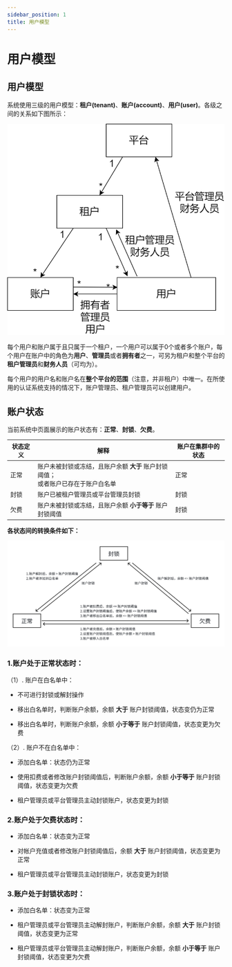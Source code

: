 ```yaml
---
sidebar_position: 1
title: 用户模型
---
```


# 用户模型

## 用户模型

系统使用三级的用户模型：**租户(tenant)**、**账户(account)**、**用户(user)**。各级之间的关系如下图所示：

![用户模型](./user-model.png)

每个用户和账户属于且只属于一个租户，一个用户可以属于0个或者多个账户，每个用户在账户中的角色为**用户**、**管理员**或者**拥有者**之一，可另为租户和整个平台的**租户管理员**和**财务人员**（可均为）。

每个用户的用户名和账户名在**整个平台的范围**（注意，并非租户）中唯一。在所使用的认证系统支持的情况下，账户管理员、租户管理员可以创建用户。

## 账户状态

当前系统中页面展示的账户状态有：**正常**、**封锁**、**欠费**。

| 状态定义                   | 解释                                                                            | 账户在集群中的状态                            |
| --------------------------| ------------------------------------------------------------------------------- |--------------------------------------------- |
| 正常                      | 账户未被封锁或冻结，且账户余额 **大于** 账户封锁阈值；<br/>或者账户已存在于账户白名单 |   正常                                       |
| 封锁                      | 账户已被租户管理员或平台管理员封锁                                                |   封锁                                       |
| 欠费                      | 账户未被封锁或冻结，且账户余额 **小于等于** 账户封锁阈值                            |   封锁                                        |


**各状态间的转换条件如下：**

![用户模型](./account_state_explanation_without_frozen.png)

### 1.账户处于正常状态时：

（1）. 账户在白名单中：

  + 不可进行封锁或解封操作

  + 移出白名单时，判断账户余额，余额 **大于** 账户封锁阈值，状态变仍为正常

  + 移出白名单时，判断账户余额，余额 **小于等于** 账户封锁阈值，状态变更为欠费

（2）. 账户不在白名单中：

  + 添加白名单：状态仍为正常
  
  + 使用扣费或者修改账户封锁阈值后，判断账户余额，余额 **小于等于** 账户封锁阈值，状态变更为欠费

  + 租户管理员或平台管理员主动封锁账户，状态变更为封锁

### 2.账户处于欠费状态时：

  + 添加白名单：状态变为正常
  
  + 对帐户充值或者修改账户封锁阈值后，余额 **大于** 账户封锁阈值，状态变更为正常

  + 租户管理员或平台管理员主动封锁账户，状态变更为封锁

### 3.账户处于封锁状态时：

  + 添加白名单：状态变为正常

  + 租户管理员或平台管理员主动解封账户，判断账户余额，余额 **大于** 账户封锁阈值，状态变更为正常
  
  + 租户管理员或平台管理员主动解封账户，判断账户余额，余额 **小于等于** 账户封锁阈值，状态变更为欠费


 